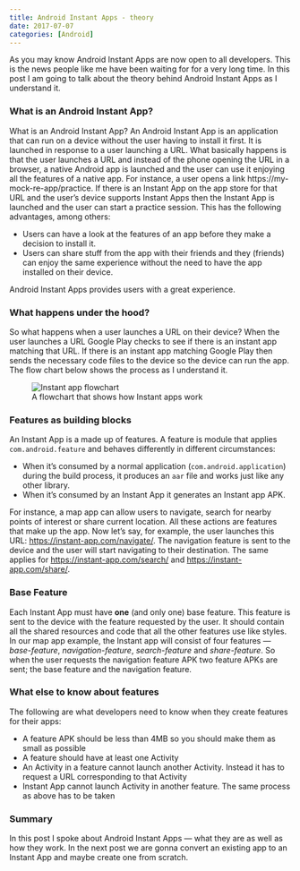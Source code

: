 ```yaml
---
title: Android Instant Apps - theory
date: 2017-07-07
categories: [Android]
---
```


As you may know Android Instant Apps are now open to all developers. This is the news people like me have been waiting for for a very long time. In this post I am going to talk about the theory behind Android Instant Apps as I understand it.

### What is an Android Instant App?

What is an Android Instant App?
An Android Instant App is an application that can run on a device without the user having to install it first. It is launched in response to a user launching a URL. What basically happens is that the user launches a URL and instead of the phone opening the URL in a browser, a native Android app is launched and the user can use it enjoying all the features of a native app. For instance, a user opens a link https://my-mock-re-app/practice. If there is an Instant App on the app store for that URL and the user’s device supports Instant Apps then the Instant App is launched and the user can start a practice session. This has the following advantages, among others:

- Users can have a look at the features of an app before they make a decision to install it.
- Users can share stuff from the app with their friends and they (friends) can enjoy the same experience without the need to have the app installed on their device.

Android Instant Apps provides users with a great experience.

### What happens under the hood?

So what happens when a user launches a URL on their device? When the user launches a URL Google Play checks to see if there is an instant app matching that URL. If there is an instant app matching Google Play then sends the necessary code files to the device so the device can run the app. The flow chart below shows the process as I understand it.

<figure>
<img src="{{ site.baseurl }}/images/instant-app.png" alt="Instant app flowchart">
<figcaption>A flowchart that shows how Instant apps work</figcaption>
</figure>

### Features as building blocks

An Instant App is a made up of features. A feature is module that applies `com.android.feature` and behaves differently in different circumstances:

- When it’s consumed by a normal application (`com.android.application`) during the build process, it produces an `aar` file and works just like any other library.
- When it’s consumed by an Instant App it generates an Instant app APK.

For instance, a map app can allow users to navigate, search for nearby points of interest or share current location. All these actions are features that make up the app. Now let’s say, for example, the user launches this URL: https://instant-app.com/navigate/. The navigation feature is sent to the device and the user will start navigating to their destination. The same applies for https://instant-app.com/search/ and https://instant-app.com/share/.

### Base Feature

Each Instant App must have **one** (and only one) base feature. This feature is sent to the device with the feature requested by the user. It should contain all the shared resources and code that all the other features use like styles. In our map app example, the Instant app will consist of four features — _base-feature_, _navigation-feature_, _search-feature_ and _share-feature_. So when the user requests the navigation feature APK two feature APKs are sent; the base feature and the navigation feature.

### What else to know about features

The following are what developers need to know when they create features for their apps:

- A feature APK should be less than 4MB so you should make them as small as possible
- A feature should have at least one Activity
- An Activity in a feature cannot launch another Activity. Instead it has to request a URL corresponding to that Activity
- Instant App cannot launch Activity in another feature. The same process as above has to be taken

### Summary

In this post I spoke about Android Instant Apps — what they are as well as how they work. In the next post we are gonna convert an existing app to an Instant App and maybe create one from scratch.
